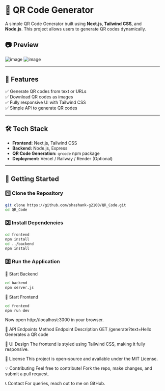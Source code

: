 # 🚀 QR Code Generator

A simple QR Code Generator built using **Next.js**, **Tailwind CSS**, and **Node.js**. This project allows users to generate QR codes dynamically.

## 📷 Preview

![image](https://github.com/user-attachments/assets/ce6fab9b-2b01-46d7-9ac9-5b3ecb6bba4d)
![image](https://github.com/user-attachments/assets/69970f5d-17f4-49fa-8bf8-370ceddc2ea0)



---

## 🎯 Features

✅ Generate QR codes from text or URLs  
✅ Download QR codes as images  
✅ Fully responsive UI with Tailwind CSS  
✅ Simple API to generate QR codes  

---

## 🛠️ Tech Stack

- **Frontend:** Next.js, Tailwind CSS  
- **Backend:** Node.js, Express  
- **QR Code Generation:** `qrcode` npm package  
- **Deployment:** Vercel / Railway / Render (Optional)

---

## 🚀 Getting Started

### 1️⃣ Clone the Repository
```bash
git clone https://github.com/shashank-g2100/QR_Code.git
cd QR_Code
```

### 2️⃣ Install Dependencies
```bash
cd frontend
npm install
cd ../backend
npm install
```

### 3️⃣ Run the Application
🔹 Start Backend
```bash
cd backend
npm server.js
```
🔹 Start Frontend
```bash
cd frontend
npm run dev
```
Now open http://localhost:3000 in your browser.

📌 API Endpoints
Method	Endpoint	Description
GET	/generate?text=Hello	Generates a QR code

🎨 UI Design
The frontend is styled using Tailwind CSS, making it fully responsive.

📜 License
This project is open-source and available under the MIT License.

💡 Contributing
Feel free to contribute! Fork the repo, make changes, and submit a pull request.

📞 Contact
For queries, reach out to me on GitHub.

